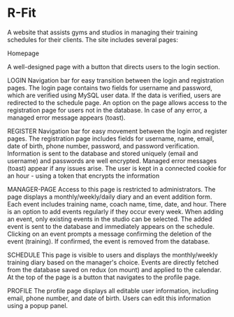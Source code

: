 # R-Fit
A website that assists gyms and studios in managing their training schedules for their clients. The site includes several pages:

Homepage

A well-designed page with a button that directs users to the login section.

LOGIN
Navigation bar for easy transition between the login and registration pages.
The login page contains two fields for username and password, which are verified using MySQL user data.
If the data is verified, users are redirected to the schedule page.
An option on the page allows access to the registration page for users not in the database.
In case of any error, a managed error message appears (toast).


REGISTER
Navigation bar for easy movement between the login and register pages.
The registration page includes fields for username, name, email, date of birth, phone number, password, and password verification.
Information is sent to the database and stored uniquely (email and username) and passwords are well encrypted.
Managed error messages (toast) appear if any issues arise.
The user is kept in a connected cookie for an hour - using a token that encrypts the information

MANAGER-PAGE
Access to this page is restricted to administrators.
The page displays a monthly/weekly/daily diary and an event addition form.
Each event includes training name, coach name, time, date, and hour. There is an option to add events regularly if they occur every week.
When adding an event, only existing events in the studio can be selected.
The added event is sent to the database and immediately appears on the schedule.
Clicking on an event prompts a message confirming the deletion of the event (training). If confirmed, the event is removed from the database.


SCHEDULE
This page is visible to users and displays the monthly/weekly training diary based on the manager's choice.
Events are directly fetched from the database saved on redux (on mount) and applied to the calendar.
At the top of the page is a button that navigates to the profile page.



PROFILE
The profile page displays all editable user information, including email, phone number, and date of birth.
Users can edit this information using a popup panel.